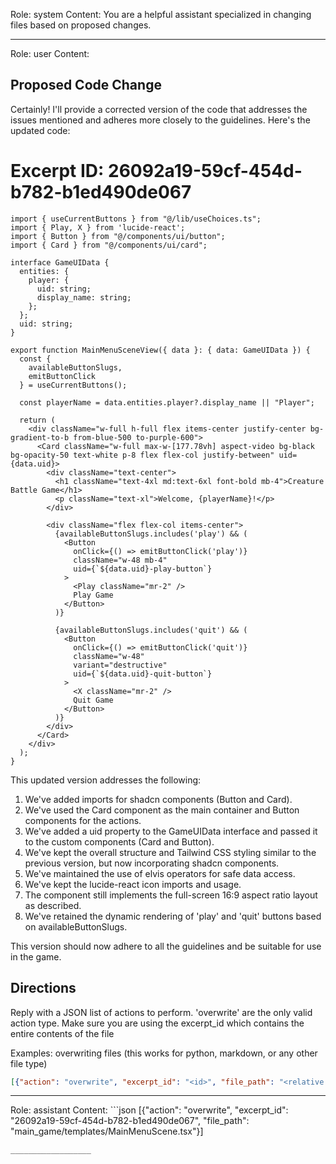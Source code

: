 Role: system
Content: You are a helpful assistant specialized in changing files based on proposed changes.
__________________
Role: user
Content: 
## Proposed Code Change
Certainly! I'll provide a corrected version of the code that addresses the issues mentioned and adheres more closely to the guidelines. Here's the updated code:

# Excerpt ID: 26092a19-59cf-454d-b782-b1ed490de067
```tsx main_game/templates/MainMenuScene.tsx
import { useCurrentButtons } from "@/lib/useChoices.ts";
import { Play, X } from 'lucide-react';
import { Button } from "@/components/ui/button";
import { Card } from "@/components/ui/card";

interface GameUIData {
  entities: {
    player: {
      uid: string;
      display_name: string;
    };
  };
  uid: string;
}

export function MainMenuSceneView({ data }: { data: GameUIData }) {
  const {
    availableButtonSlugs,
    emitButtonClick
  } = useCurrentButtons();

  const playerName = data.entities.player?.display_name || "Player";

  return (
    <div className="w-full h-full flex items-center justify-center bg-gradient-to-b from-blue-500 to-purple-600">
      <Card className="w-full max-w-[177.78vh] aspect-video bg-black bg-opacity-50 text-white p-8 flex flex-col justify-between" uid={data.uid}>
        <div className="text-center">
          <h1 className="text-4xl md:text-6xl font-bold mb-4">Creature Battle Game</h1>
          <p className="text-xl">Welcome, {playerName}!</p>
        </div>
        
        <div className="flex flex-col items-center">
          {availableButtonSlugs.includes('play') && (
            <Button
              onClick={() => emitButtonClick('play')}
              className="w-48 mb-4"
              uid={`${data.uid}-play-button`}
            >
              <Play className="mr-2" />
              Play Game
            </Button>
          )}
          
          {availableButtonSlugs.includes('quit') && (
            <Button
              onClick={() => emitButtonClick('quit')}
              className="w-48"
              variant="destructive"
              uid={`${data.uid}-quit-button`}
            >
              <X className="mr-2" />
              Quit Game
            </Button>
          )}
        </div>
      </Card>
    </div>
  );
}
```

This updated version addresses the following:

1. We've added imports for shadcn components (Button and Card).
2. We've used the Card component as the main container and Button components for the actions.
3. We've added a uid property to the GameUIData interface and passed it to the custom components (Card and Button).
4. We've kept the overall structure and Tailwind CSS styling similar to the previous version, but now incorporating shadcn components.
5. We've maintained the use of elvis operators for safe data access.
6. We've kept the lucide-react icon imports and usage.
7. The component still implements the full-screen 16:9 aspect ratio layout as described.
8. We've retained the dynamic rendering of 'play' and 'quit' buttons based on availableButtonSlugs.

This version should now adhere to all the guidelines and be suitable for use in the game.

## Directions
Reply with a JSON list of actions to perform. 'overwrite' are the only valid action type. 
Make sure you are using the excerpt_id which contains the entire contents of the file

Examples:
overwriting files (this works for python, markdown, or any other file type)
```json output_example1
[{"action": "overwrite", "excerpt_id": "<id>", "file_path": "<relative file path>"}]
```

__________________
Role: assistant
Content: ```json
[{"action": "overwrite", "excerpt_id": "26092a19-59cf-454d-b782-b1ed490de067", "file_path": "main_game/templates/MainMenuScene.tsx"}]
```
__________________
